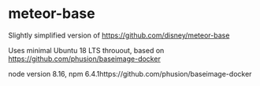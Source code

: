 # meteor-base

Slightly simplified version of https://github.com/disney/meteor-base

Uses minimal Ubuntu 18 LTS throuout, based on https://github.com/phusion/baseimage-docker

node version 8.16, npm 6.4.1https://github.com/phusion/baseimage-docker

